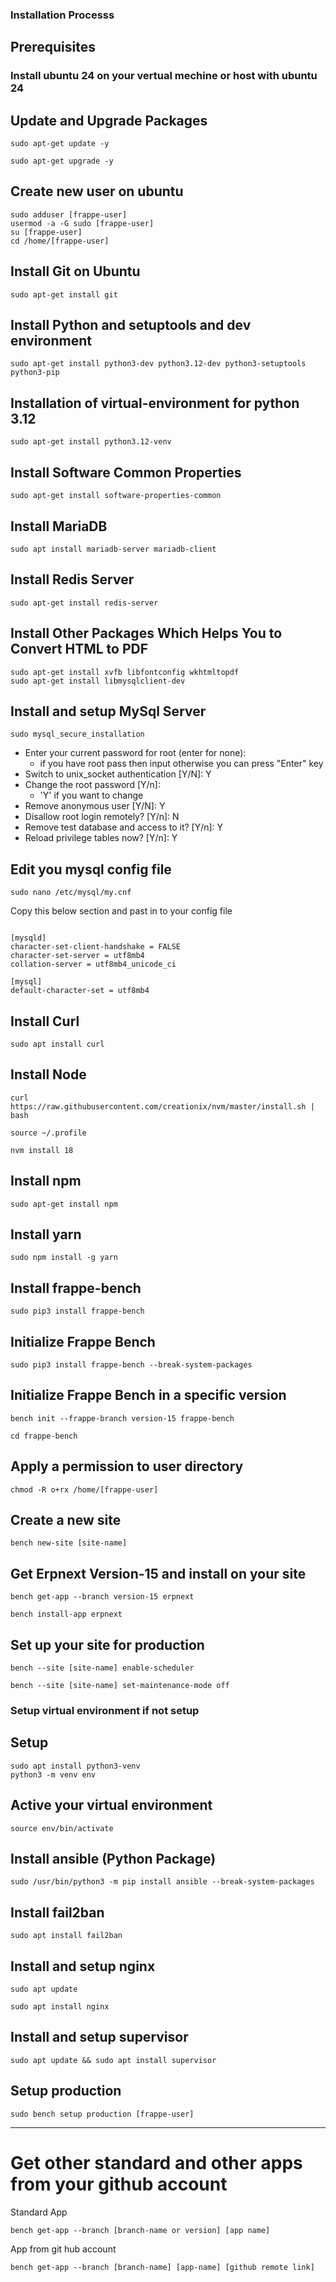 ### Installation Processs

## Prerequisites
### Install ubuntu 24 on your vertual mechine or host with ubuntu 24

## Update and Upgrade Packages

```
sudo apt-get update -y
```

```
sudo apt-get upgrade -y
```
## Create new user on ubuntu

```
sudo adduser [frappe-user]
usermod -a -G sudo [frappe-user]
su [frappe-user] 
cd /home/[frappe-user]
```


## Install Git on Ubuntu

```
sudo apt-get install git
```
## Install Python and setuptools and dev environment

```
sudo apt-get install python3-dev python3.12-dev python3-setuptools python3-pip
```

## Installation of virtual-environment for python 3.12

```
sudo apt-get install python3.12-venv
```

## Install Software Common Properties 

```
sudo apt-get install software-properties-common

```

## Install MariaDB

```
sudo apt install mariadb-server mariadb-client

```

## Install Redis Server

```
sudo apt-get install redis-server
```

## Install Other Packages Which Helps You to Convert HTML to PDF

```
sudo apt-get install xvfb libfontconfig wkhtmltopdf
sudo apt-get install libmysqlclient-dev
```

## Install and setup MySql Server
 
```
sudo mysql_secure_installation
```

 * Enter your current password for root (enter for none):
   * if you have root pass then input otherwise you can press "Enter" key
 * Switch to unix_socket authentication [Y/N]: Y
 * Change the root password [Y/n]: 
   * 'Y' if you want to change
 * Remove anonymous user [Y/N]: Y
 * Disallow root login remotely? [Y/n]: N
 * Remove test database and access to it? [Y/n]: Y
 * Reload privilege tables now? [Y/n]: Y

## Edit you mysql config file 

```
sudo nano /etc/mysql/my.cnf
```

Copy this below section and past in to your config file

```

[mysqld]
character-set-client-handshake = FALSE
character-set-server = utf8mb4
collation-server = utf8mb4_unicode_ci

[mysql]
default-character-set = utf8mb4

```

## Install Curl

```
sudo apt install curl
```

## Install Node

```
curl https://raw.githubusercontent.com/creationix/nvm/master/install.sh | bash

source ~/.profile

nvm install 18
```

## Install npm

```
sudo apt-get install npm

```

## Install yarn

```
sudo npm install -g yarn

```

## Install frappe-bench

```
sudo pip3 install frappe-bench
```

## Initialize Frappe Bench

```
sudo pip3 install frappe-bench --break-system-packages
```

## Initialize Frappe Bench in a specific version

```
bench init --frappe-branch version-15 frappe-bench
```

```
cd frappe-bench
```

## Apply a permission to user directory

```
chmod -R o+rx /home/[frappe-user]

```

## Create a new site

```
bench new-site [site-name]
```

## Get Erpnext Version-15 and install on your site

```
bench get-app --branch version-15 erpnext
```

```
bench install-app erpnext
```

## Set up your site for production

```
bench --site [site-name] enable-scheduler
```

```
bench --site [site-name] set-maintenance-mode off
```

### Setup virtual environment if not setup

## Setup

```
sudo apt install python3-venv
python3 -m venv env
```

## Active your virtual environment

```
source env/bin/activate
```

## Install ansible (Python Package)

```
sudo /usr/bin/python3 -m pip install ansible --break-system-packages
```

## Install fail2ban

```
sudo apt install fail2ban
```

## Install and setup nginx

```
sudo apt update

sudo apt install nginx
```
## Install and setup supervisor

```
sudo apt update && sudo apt install supervisor
```

## Setup production
```
sudo bench setup production [frappe-user]
```
<hr>

# Get other standard and other apps from your github account

Standard App

```
bench get-app --branch [branch-name or version] [app name]
```

App from git hub account

```
bench get-app --branch [branch-name] [app-name] [github remote link]
```
